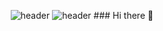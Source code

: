 
<div align=center>
	
  ![header](https://capsule-render.vercel.app/api?color=gradient&customColorList=0,2,2,5,30)
![header](https://capsule-render.vercel.app/api?color=auto)
	### Hi there 👋
	
</div>
<!--
**eunji-seo/eunji-seo** is a ✨ _special_ ✨ repository because its `README.md` (this file) appears on your GitHub profile.

Here are some ideas to get you started:

- 🔭 I’m currently working on ...
- 🌱 I’m currently learning ...
- 👯 I’m looking to collaborate on ...
- 🤔 I’m looking for help with ...
- 💬 Ask me about ...
- 📫 How to reach me: ...
- 😄 Pronouns: ...
- ⚡ Fun fact: ...
-->
